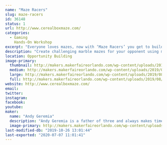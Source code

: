 ```yaml
---
name: "Maze Racers"
slug: maze-racers
id: 36148
status: 1
url: http://www.cerealboxmaze.com/
categories:
  - Gaming
    Hands-On Workshop
excerpt: "Everyone loves mazes, now with ‘Maze Racers’ you get to build and race mazes! Build a marble maze, making it as challenging as possible because when you’re done building, you swap maze boards with your opponent, drop in a marble, and race!"
description: "Create challenging marble mazes for your opponent using magnetic foam walls. Once you've completed your tricky, swap maze boards with your opponent and race to see who can navigate their marble through the maze the quickest."
location: Opportunity Building
image-primary:
  thumbnail: http://makers.makerfaireorlando.com/wp-content/uploads/2019/08/Maze-Racers-150x150.png
  medium: http://makers.makerfaireorlando.com/wp-content/uploads/2019/08/Maze-Racers-300x214.png
  large: http://makers.makerfaireorlando.com/wp-content/uploads/2019/08/Maze-Racers.png
  full: http://makers.makerfaireorlando.com/wp-content/uploads/2019/08/Maze-Racers.png
website: http://www.cerealboxmaze.com/
email: 
twitter: 
instagram: 
facebook: 
youtube: 
maker:
  name: "Andy Geremia"
  description: "Andy Geremia is a father of three and always makes time to play games. He is sales engineer by day and a board game designer the rest of the time!"
  image-primary: http://makers.makerfaireorlando.com/wp-content/uploads/2019/08/Headshot-852x1024.png
last-modified-db: "2019-10-26 13:01:44"
last-exported: "2020-07-07 11:01:41"
---
```

